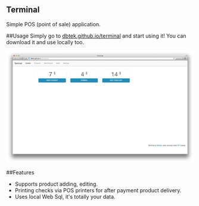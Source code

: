 Terminal
-----------

Simple POS (point of sale) application.  

##Usage
Simply go to [dbtek.github.io/terminal](http://dbtek.github.io/terminal) and start using it! You can download it and use locally too.

![terminal screenshot](terminal-ss.png)

##Features
- Supports product adding, editing.
- Printing checks via POS printers for after payment product delivery.  
- Uses local Web Sql, it's totally your data.  
